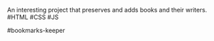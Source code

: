 Аn interesting project that preserves and adds books and their writers. #HTML #CSS #JS

#bookmarks-keeper
